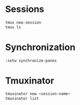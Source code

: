 # Sessions

```bash
tmux new-session
tmux ls
```

# Synchronization

```bash
:setw synchronize-panes
```

# Tmuxinator

```bash
tmuxinator new <session-name>
tmuxinator list
```
